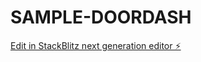 # SAMPLE-DOORDASH

[Edit in StackBlitz next generation editor ⚡️](https://stackblitz.com/~/github.com/ankit-hriday1991/SAMPLE-DOORDASH)